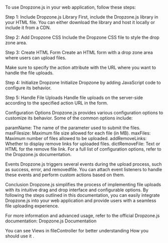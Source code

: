To use Dropzone.js in your web application, follow these steps:

Step 1: Include Dropzone.js Library
First, include the Dropzone.js library in your HTML file. You can either download the library and host it locally or include it from a CDN.


<!-- Include Dropzone.js library --> 
 <script src="~/lib/dropzone/dropzone.js"></script>
 
 
Step 2: Add Dropzone CSS
Include the Dropzone CSS file to style the drop zone area.
<!-- Dropzone CSS -->
<link href="~/lib/dropzone/dropzone.css" rel="stylesheet" />




Step 3: Create HTML Form
Create an HTML form with a drop zone area where users can upload files.


<form action="/upload" class="dropzone" id="my-dropzone"></form>
Make sure to specify the action attribute with the URL where you want to handle the file uploads.



Step 4: Initialize Dropzone
Initialize Dropzone by adding JavaScript code to configure its behavior.
<script>
    // Initialize Dropzone
    Dropzone.options.myDropzone = {
        paramName: "file",
        maxFilesize: 10, // MB
        maxFiles: 3,
        addRemoveLinks: true,
        dictRemoveFile: '✖',
        init: function () {
            // Add event listeners
            this.on("success", function (file, response) {
                console.log("File uploaded successfully:", response);
            });

            this.on("error", function (file, response) {
                console.error("Error uploading file:", response);
            });

            this.on("removedfile", function (file) {
                console.log("File removed:", file.name);
                // Perform additional actions when a file is removed
            });
        }
    };
</script>
Step 5: Handle File Uploads
Handle file uploads on the server-side according to the specified action URL in the form.

Configuration Options
Dropzone.js provides various configuration options to customize its behavior. Some of the common options include:

paramName: The name of the parameter used to submit the files.
maxFilesize: Maximum file size allowed for each file (in MB).
maxFiles: Maximum number of files allowed to be uploaded.
addRemoveLinks: Whether to display remove links for uploaded files.
dictRemoveFile: Text or HTML for the remove file link.
For a full list of configuration options, refer to the Dropzone.js documentation.

Events
Dropzone.js triggers several events during the upload process, such as success, error, and removedfile. You can attach event listeners to handle these events and perform custom actions based on them.

Conclusion
Dropzone.js simplifies the process of implementing file uploads with its intuitive drag and drop interface and configurable options. By following the steps outlined in this documentation, you can easily integrate Dropzone.js into your web application and provide users with a seamless file uploading experience.

For more information and advanced usage, refer to the official Dropzone.js documentation: Dropzone.js Documentation

You can see Views in fileController for better understanding How you should use it .